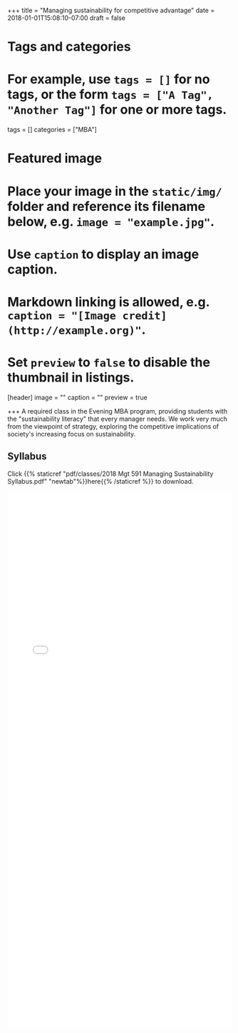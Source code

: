 +++
title = "Managing sustainability for competitive advantage"
date = 2018-01-01T15:08:10-07:00
draft = false

# Tags and categories
# For example, use `tags = []` for no tags, or the form `tags = ["A Tag", "Another Tag"]` for one or more tags.
tags = []
categories = ["MBA"]

# Featured image
# Place your image in the `static/img/` folder and reference its filename below, e.g. `image = "example.jpg"`.
# Use `caption` to display an image caption.
#   Markdown linking is allowed, e.g. `caption = "[Image credit](http://example.org)"`.
# Set `preview` to `false` to disable the thumbnail in listings.
[header]
image = ""
caption = ""
preview = true

+++
A required class in the Evening MBA program, providing students with the "sustainability literacy" that every manager needs. We work very much from the viewpoint of strategy, exploring the competitive implications of society's increasing focus on sustainability.

## Syllabus

Click {{% staticref "pdf/classes/2018 Mgt 591 Managing Sustainability Syllabus.pdf" "newtab"%}}here{{% /staticref %}} to download.

<embed src="/pdf/classes/2018 Mgt 591 Managing Sustainability Syllabus.pdf" type="application/pdf" width="100%" height="1200px">
